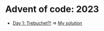 # Advent of code: 2023

- [Day 1: Trebuchet?!](https://adventofcode.com/2023/day/1) =>
  [My solution](1)
